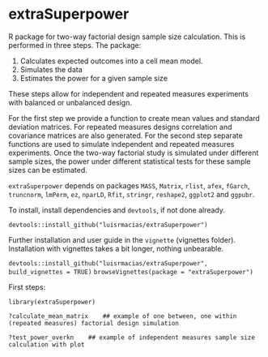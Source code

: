 # extraSuperpower
R package for two-way factorial design sample size calculation. This is performed in three steps. The package:
1. Calculates expected outcomes into a cell mean model.
2. Simulates the data
3. Estimates the power for a given sample size

These steps allow for independent and repeated measures experiments with balanced or unbalanced design. 

For the first step we provide a function to create mean values and standard deviation matrices. For repeated measures designs correlation and covariance matrices are also generated. For the second step separate functions are used to simulate independent and repeated measures experiments. Once the two-way factorial study is simulated under different sample sizes, the power under different statistical tests for these sample sizes can be estimated.

``extraSuperpower`` depends on packages ``MASS``, ``Matrix``, ``rlist``, ``afex``, ``fGarch``, ``truncnorm``, ``lmPerm``, ``ez``, ``nparLD``, ``Rfit``, ``stringr``, ``reshape2``, ``ggplot2`` and ``ggpubr``. 

To install, install dependencies and ``devtools``, if not done already.

``devtools::install_github("luisrmacias/extraSuperpower")``

Further installation and user guide in the ``vignette`` (vignettes folder).
Installation with vignettes takes a bit longer, nothing unbearable.

``devtools::install_github("luisrmacias/extraSuperpower", build_vignettes = TRUE)``
``browseVignettes(package = "extraSuperpower")``

First steps:

``library(extraSuperpower)``

``?calculate_mean_matrix    ## example of one between, one within (repeated measures) factorial design simulation``

``?test_power_overkn    ## example of independent measures sample size calculation with plot``
